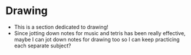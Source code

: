# Drawing

- This is a section dedicated to drawing!
- Since jotting down notes for music and tetris has been really effective, maybe I can jot down notes for drawing too so I can keep practicing each separate subject?